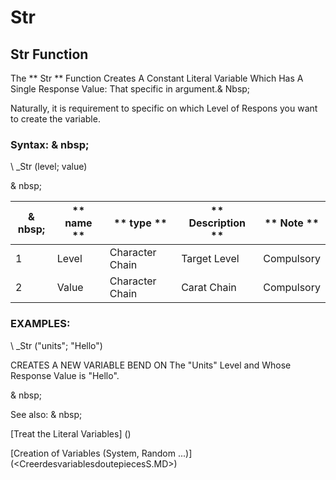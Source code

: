 # Str

## Str Function

The ** Str ** Function Creates A Constant Literal Variable Which Has A Single Response Value: That specific in argument.& Nbsp;

Naturally, it is requirement to specific on which Level of Respons you want to create the variable.

### Syntax: & nbsp;

\ _Str (level; value)

& nbsp;

| & nbsp; | ** name ** | ** type ** | ** Description ** | ** Note ** |
| --- | --- | --- | --- | --- |
| &#49; | Level | Character Chain | Target Level | Compulsory |
| &#50; | Value | Character Chain | Carat Chain | Compulsory |

### EXAMPLES:

\ _Str ("units"; "Hello")

CREATES A NEW VARIABLE BEND ON The "Units" Level and Whose Response Value is "Hello".

& nbsp;

See also: & nbsp;

[Treat the Literal Variables] (<Trellious Little Little.md>)

[Creation of Variables (System, Random ...)] (<CreerdesvariablesdoutepiecesS.MD>)